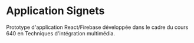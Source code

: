 # Application Signets

Prototype d'application React/Firebase développée dans le cadre du cours 640 en Techniques d'intégration multimédia.
